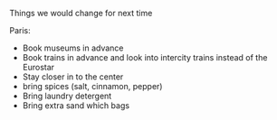 Things we would change for next time

Paris:

- Book museums in advance 
- Book trains in advance and look into intercity trains instead of the Eurostar 
- Stay closer in to the center 
- bring spices (salt, cinnamon, pepper)
- Bring laundry detergent 
- Bring extra sand which bags
